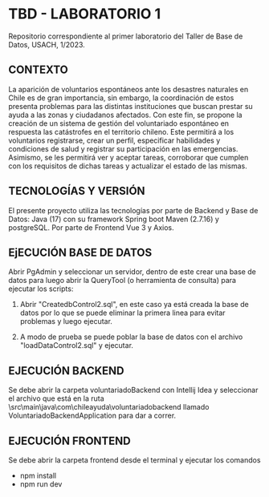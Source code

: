 # TBD - LABORATORIO 1

 Repositorio correspondiente al primer laboratorio del Taller de Base de Datos, USACH, 1/2023.

## CONTEXTO 

 La aparición de voluntarios espontáneos ante los desastres naturales en Chile es de gran importancia, sin embargo, la coordinación de estos presenta problemas para las distintas instituciones que buscan prestar su ayuda a las zonas y ciudadanos afectados. Con este fin, se propone la creación de un sistema de gestión del voluntariado espontáneo en respuesta las catástrofes en el territorio chileno. Este permitirá a los voluntarios registrarse, crear un perfil, especificar habilidades y condiciones de salud y registrar su participación en las emergencias. Asimismo, se les permitirá ver y aceptar tareas, corroborar que cumplen con los requisitos de dichas tareas y actualizar el estado de las mismas.

## TECNOLOGÍAS Y VERSIÓN

 El presente proyecto utiliza las tecnologías por parte de Backend y Base de Datos: Java (17) con su framework Spring boot Maven (2.7.16) y postgreSQL.
 Por parte de Frontend Vue 3 y Axios.

## EjECUCIÓN BASE DE DATOS

Abrir PgAdmin y seleccionar un servidor, dentro de este crear una base de datos para luego abrir la QueryTool (o herramienta de consulta) para ejecutar los scripts:

1. Abrir "CreatedbControl2.sql", en este caso ya está creada la base de datos por lo que se puede eliminar la primera linea para evitar problemas y luego ejecutar.

2. A modo de prueba se puede poblar la base de datos con el archivo "loadDataControl2.sql" y ejecutar.

## EJECUCIÓN BACKEND

Se debe abrir la carpeta voluntariadoBackend con Intellij Idea y seleccionar el archivo que está en la ruta \src\main\java\com\chileayuda\voluntariadobackend llamado VoluntariadoBackendApplication para dar a correr.

## EJECUCIÓN FRONTEND

Se debe abrir la carpeta frontend desde el terminal y ejecutar los comandos
- npm install
- npm run dev